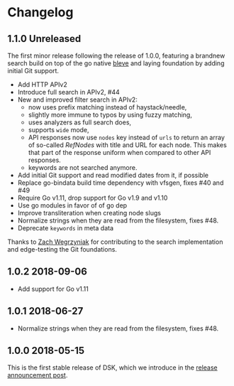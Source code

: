 # Changelog

## 1.1.0 Unreleased

The first minor release following the release of 1.0.0, featuring a 
brandnew search build on top of the go native 
[bleve](https://github.com/blevesearch/bleve) 
and laying foundation by adding initial Git support.

- Add HTTP APIv2
- Introduce full search in APIv2, #44
- New and improved filter search in APIv2: 
  - now uses prefix matching instead of haystack/needle,
  - slightly more immune to typos by using fuzzy matching,
  - uses analyzers as full search does,
  - supports `wide` mode, 
  - API responses now use `nodes` key instead of `urls` to return an
    array of so-called _RefNodes_ with title and URL for each node. This
    makes that part of the response uniform when compared to other API
    responses.
  - keywords are not searched anymore.
- Add initial Git support and read modified dates from it, if possible
- Replace go-bindata build time dependency with vfsgen, fixes #40 and #49
- Require Go v1.11, drop support for Go v1.9 and v1.10
- Use go modules in favor of of go dep
- Improve transliteration when creating node slugs
- Normalize strings when they are read from the filesystem, fixes #48.
- Deprecate `keywords` in meta data

Thanks to [Zach Wegrzyniak](https://github.com/wegry/) for contributing to 
the search implementation and edge-testing the Git foundations.

## 1.0.2 2018-09-06

- Add support for Go v1.11

## 1.0.1 2018-06-27

- Normalize strings when they are read from the filesystem, fixes #48.

## 1.0.0 2018-05-15

This is the first stable release of DSK, which we introduce in the
[release announcement post](https://atelierdisko.de/journal/post-167-dsk).
